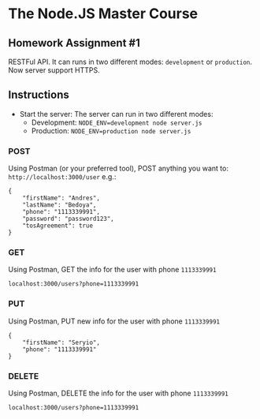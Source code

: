 # The Node.JS Master Course

## Homework Assignment #1
RESTFul API. It can runs in two different modes: `development` or `production`. Now server support HTTPS.

## Instructions
* Start the server: The server can run in two different modes:
  * Development: `NODE_ENV=development node server.js`
  * Production: `NODE_ENV=production node server.js`

### POST
Using Postman (or your preferred tool), POST anything you want to: `http://localhost:3000/user` e.g.:
```
{
    "firstName": "Andres", 
    "lastName": "Bedoya", 
    "phone": "1113339991", 
    "password": "password123", 
    "tosAgreement": true
}
```

### GET
Using Postman, GET the info for the user with phone `1113339991`

`localhost:3000/users?phone=1113339991`

### PUT
Using Postman, PUT new info for the user with phone `1113339991`

```
{
    "firstName": "Seryio", 
    "phone": "1113339991"
}
```

### DELETE
Using Postman, DELETE the info for the user with phone `1113339991`

`localhost:3000/users?phone=1113339991`
